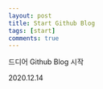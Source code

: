 ```yaml
---
layout: post
title: Start Github Blog
tags: [start]
comments: true
---
```


드디어 Github Blog 시작

2020.12.14